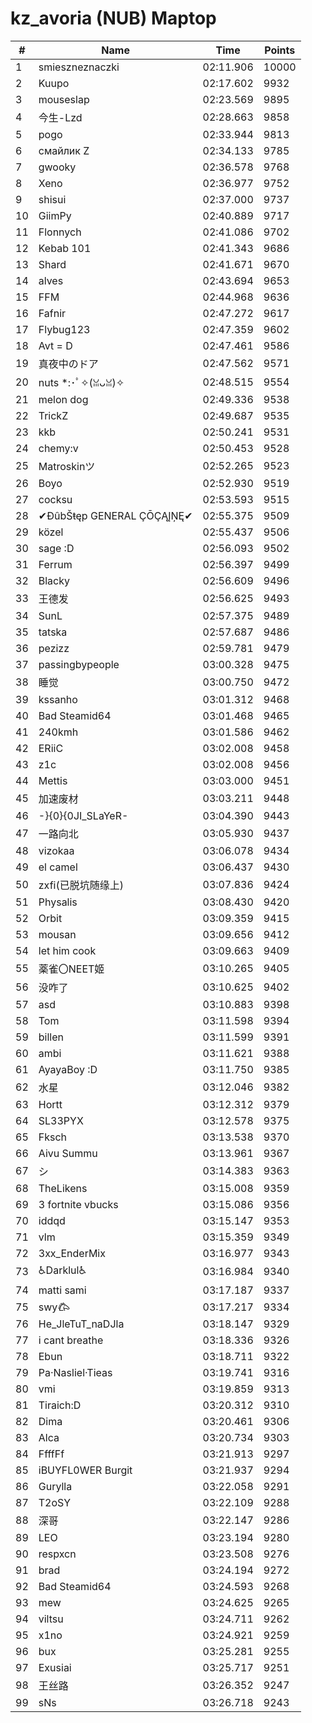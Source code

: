 # kz_avoria (NUB) Maptop

|  # | Name | Time | Points |
|-------------- | -------------- | -------------- | -------------- | 
| 1 | smieszneznaczki | 02:11.906 | 10000 | 
| 2 | Kuupo | 02:17.602 | 9932 | 
| 3 | mouseslap | 02:23.569 | 9895 | 
| 4 | 今生-Lzd | 02:28.663 | 9858 | 
| 5 | pogo | 02:33.944 | 9813 | 
| 6 | смайлик Z | 02:34.133 | 9785 | 
| 7 | gwooky | 02:36.578 | 9768 | 
| 8 | Xeno | 02:36.977 | 9752 | 
| 9 | shisui | 02:37.000 | 9737 | 
| 10 | GiimPy | 02:40.889 | 9717 | 
| 11 | Flonnych | 02:41.086 | 9702 | 
| 12 | Kebab 101 | 02:41.343 | 9686 | 
| 13 | Shard | 02:41.671 | 9670 | 
| 14 | alves | 02:43.694 | 9653 | 
| 15 | FFM | 02:44.968 | 9636 | 
| 16 | Fafnir | 02:47.272 | 9617 | 
| 17 | Flybug123 | 02:47.359 | 9602 | 
| 18 | Avt = D | 02:47.461 | 9586 | 
| 19 | 真夜中のドア | 02:47.562 | 9571 | 
| 20 | nuts *:･ﾟ✧(ꈍᴗꈍ)✧ | 02:48.515 | 9554 | 
| 21 | melon dog | 02:49.336 | 9538 | 
| 22 | TrickZ | 02:49.687 | 9535 | 
| 23 | kkb | 02:50.241 | 9531 | 
| 24 | chemy:v | 02:50.453 | 9528 | 
| 25 | Matroskinツ | 02:52.265 | 9523 | 
| 26 | Boyo | 02:52.930 | 9519 | 
| 27 | cocksu | 02:53.593 | 9515 | 
| 28 | ✔ĐûbŠŧęp GENERAL ÇŌÇĄĮŅĘ✔ | 02:55.375 | 9509 | 
| 29 | közel | 02:55.437 | 9506 | 
| 30 | sage :D | 02:56.093 | 9502 | 
| 31 | Ferrum | 02:56.397 | 9499 | 
| 32 | Blacky | 02:56.609 | 9496 | 
| 33 | 王德发 | 02:56.625 | 9493 | 
| 34 | SunL | 02:57.375 | 9489 | 
| 35 | tatska | 02:57.687 | 9486 | 
| 36 | pezizz | 02:59.781 | 9479 | 
| 37 | passingbypeople | 03:00.328 | 9475 | 
| 38 | 睡觉 | 03:00.750 | 9472 | 
| 39 | kssanho | 03:01.312 | 9468 | 
| 40 | Bad Steamid64 | 03:01.468 | 9465 | 
| 41 | 240kmh | 03:01.586 | 9462 | 
| 42 | ERiiC | 03:02.008 | 9458 | 
| 43 | z1c | 03:02.008 | 9456 | 
| 44 | Mettis | 03:03.000 | 9451 | 
| 45 | 加速废材 | 03:03.211 | 9448 | 
| 46 | -}{0}{0JI_SLaYeR- | 03:04.390 | 9443 | 
| 47 | 一路向北 | 03:05.930 | 9437 | 
| 48 | vizokaa | 03:06.078 | 9434 | 
| 49 | el camel | 03:06.437 | 9430 | 
| 50 | zxfi(已脱坑随缘上) | 03:07.836 | 9424 | 
| 51 | Physalis | 03:08.430 | 9420 | 
| 52 | Orbit | 03:09.359 | 9415 | 
| 53 | mousan | 03:09.656 | 9412 | 
| 54 | let him cook | 03:09.663 | 9409 | 
| 55 | 薬雀〇NEET姬 | 03:10.265 | 9405 | 
| 56 | 没咋了 | 03:10.625 | 9402 | 
| 57 | asd | 03:10.883 | 9398 | 
| 58 | Tom | 03:11.598 | 9394 | 
| 59 | billen | 03:11.599 | 9391 | 
| 60 | ambi | 03:11.621 | 9388 | 
| 61 | AyayaBoy :D | 03:11.750 | 9385 | 
| 62 | 水星 | 03:12.046 | 9382 | 
| 63 | Hortt | 03:12.312 | 9379 | 
| 64 | SL33PYX | 03:12.578 | 9375 | 
| 65 | Fksch | 03:13.538 | 9370 | 
| 66 | Aivu Summu | 03:13.961 | 9367 | 
| 67 | シ | 03:14.383 | 9363 | 
| 68 | TheLikens | 03:15.008 | 9359 | 
| 69 | 3 fortnite vbucks | 03:15.086 | 9356 | 
| 70 | iddqd | 03:15.147 | 9353 | 
| 71 | vlm | 03:15.359 | 9349 | 
| 72 | 3xx_EnderMix | 03:16.977 | 9343 | 
| 73 | ♿Darklul♿ | 03:16.984 | 9340 | 
| 74 | matti sami | 03:17.187 | 9337 | 
| 75 | swy𐂃 | 03:17.217 | 9334 | 
| 76 | He_JleTuT_naDJla | 03:18.147 | 9329 | 
| 77 | i cant breathe | 03:18.336 | 9326 | 
| 78 | Ebun | 03:18.711 | 9322 | 
| 79 | Pa·Nasliel·Tieas | 03:19.741 | 9316 | 
| 80 | vmi | 03:19.859 | 9313 | 
| 81 | Tiraich:D | 03:20.312 | 9310 | 
| 82 | Dima | 03:20.461 | 9306 | 
| 83 | Alca | 03:20.734 | 9303 | 
| 84 | FfffFf | 03:21.913 | 9297 | 
| 85 | iBUYFL0WER Burgit | 03:21.937 | 9294 | 
| 86 | Gurylla | 03:22.058 | 9291 | 
| 87 | T2oSY | 03:22.109 | 9288 | 
| 88 | 深哥 | 03:22.147 | 9286 | 
| 89 | LEO | 03:23.194 | 9280 | 
| 90 | respxcn | 03:23.508 | 9276 | 
| 91 | brad | 03:24.194 | 9272 | 
| 92 | Bad Steamid64 | 03:24.593 | 9268 | 
| 93 | mew | 03:24.625 | 9265 | 
| 94 | viltsu | 03:24.711 | 9262 | 
| 95 | x1no | 03:24.921 | 9259 | 
| 96 | bux | 03:25.281 | 9255 | 
| 97 | Exusiai | 03:25.717 | 9251 | 
| 98 | 王丝路 | 03:26.352 | 9247 | 
| 99 | sNs | 03:26.718 | 9243 | 

